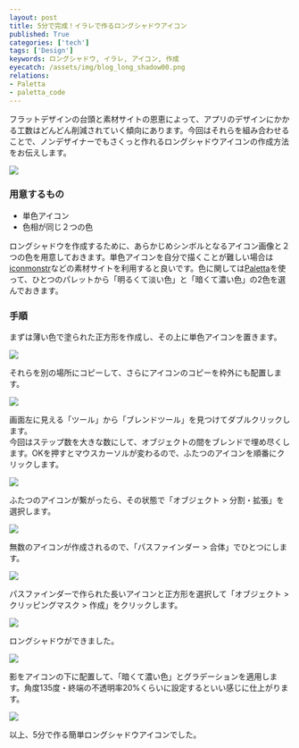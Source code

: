 ```yaml
---
layout: post
title: 5分で完成！イラレで作るロングシャドウアイコン
published: True
categories: ['tech']
tags: ['Design']
keywords: ロングシャドウ, イラレ, アイコン, 作成
eyecatch: /assets/img/blog_long_shadow00.png
relations:
- Paletta
- paletta_code
---
```


フラットデザインの台頭と素材サイトの恩恵によって、アプリのデザインにかかる工数はどんどん削減されていく傾向にあります。今回はそれらを組み合わせることで、ノンデザイナーでもさくっと作れるロングシャドウアイコンの作成方法をお伝えします。

<img src="/assets/img/blog_long_shadow00.png" class="image-on-frame-mini">

### 用意するもの

* 単色アイコン
* 色相が同じ２つの色

ロングシャドウを作成するために、あらかじめシンボルとなるアイコン画像と２つの色を用意しておきます。単色アイコンを自分で描くことが難しい場合は[iconmonstr](http://iconmonstr.com/)などの素材サイトを利用すると良いです。色に関しては[Paletta](http://paletta.mrk1869.com/)を使って、ひとつのパレットから「明るくて淡い色」と「暗くて濃い色」の2色を選んでおきます。

### 手順

まずは薄い色で塗られた正方形を作成し、その上に単色アイコンを置きます。

<img src="/assets/img/blog_long_shadow01.png" class="image-on-frame">

それらを別の場所にコピーして、さらにアイコンのコピーを枠外にも配置します。

<img src="/assets/img/blog_long_shadow02.png" class="image-on-frame">

画面左に見える「ツール」から「ブレンドツール」を見つけてダブルクリックします。<br>
今回はステップ数を大きな数にして、オブジェクトの間をブレンドで埋め尽くします。OKを押すとマウスカーソルが変わるので、ふたつのアイコンを順番にクリックします。

<img src="/assets/img/blog_long_shadow03.png" class="image-on-frame">

ふたつのアイコンが繋がったら、その状態で「オブジェクト > 分割・拡張」を選択します。

<img src="/assets/img/blog_long_shadow04.png" class="image-on-frame">

無数のアイコンが作成されるので、「パスファインダー > 合体」でひとつにします。

<img src="/assets/img/blog_long_shadow05.png" class="image-on-frame">

パスファインダーで作られた長いアイコンと正方形を選択して「オブジェクト > クリッピングマスク > 作成」をクリックします。

<img src="/assets/img/blog_long_shadow06.png" class="image-on-frame">

ロングシャドウができました。

<img src="/assets/img/blog_long_shadow07.png" class="image-on-frame">

影をアイコンの下に配置して、「暗くて濃い色」とグラデーションを適用します。角度135度・終端の不透明率20%くらいに設定するといい感じに仕上がります。

<img src="/assets/img/blog_long_shadow08.png" class="image-on-frame">

以上、5分で作る簡単ロングシャドウアイコンでした。

